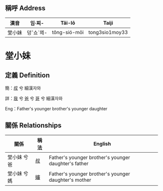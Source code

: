 

## 稱呼 Address

漢音 | 임·찌- | Tâi-lô | Taiji
--- | --- | --- | --- 
堂小妹 | 덩ˆ쇼ˊᄆᆀ- | tông-sió-mōi | tong3sio1moy33 
# 堂小妹
## 定義 Definition
簡：[叔](member11.md) 兮 細漢자와

詳：[我](member1.md) 兮 [爸](member2.md) 兮 [哥](member11.md) 兮 細漢자와

Eng：Father's younger brother's younger daughter

## 關係 Relationships

關係 | 稱法 | English
--- | --- | --- 
堂小妹 兮 爸 | [叔](member11.md) | Father's younger brother's younger daughter's father
堂小妹 兮 媽 | [嬸](member34.md) | Father's younger brother's younger daughter's mother
